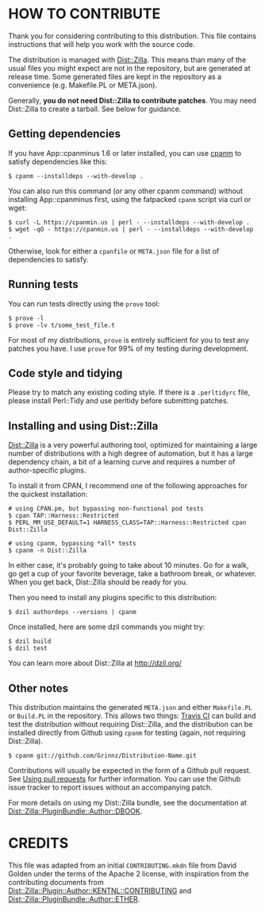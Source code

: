 # HOW TO CONTRIBUTE

Thank you for considering contributing to this distribution.  This file
contains instructions that will help you work with the source code.

The distribution is managed with [Dist::Zilla](https://metacpan.org/pod/Dist::Zilla).
This means than many of the usual files you might expect are not in the
repository, but are generated at release time.  Some generated files are kept
in the repository as a convenience (e.g. Makefile.PL or META.json).

Generally, **you do not need Dist::Zilla to contribute patches**.  You may need
Dist::Zilla to create a tarball.  See below for guidance.

## Getting dependencies

If you have App::cpanminus 1.6 or later installed, you can use
[cpanm](https://metacpan.org/pod/cpanm) to satisfy dependencies like this:

    $ cpanm --installdeps --with-develop .

You can also run this command (or any other cpanm command) without installing
App::cpanminus first, using the fatpacked `cpanm` script via curl or wget:

    $ curl -L https://cpanmin.us | perl - --installdeps --with-develop .
    $ wget -qO - https://cpanmin.us | perl - --installdeps --with-develop .

Otherwise, look for either a `cpanfile` or `META.json` file for a list of
dependencies to satisfy.

## Running tests

You can run tests directly using the `prove` tool:

    $ prove -l
    $ prove -lv t/some_test_file.t

For most of my distributions, `prove` is entirely sufficient for you to test
any patches you have. I use `prove` for 99% of my testing during development.

## Code style and tidying

Please try to match any existing coding style.  If there is a `.perltidyrc`
file, please install Perl::Tidy and use perltidy before submitting patches.

## Installing and using Dist::Zilla

[Dist::Zilla](https://metacpan.org/pod/Dist::Zilla) is a very powerful
authoring tool, optimized for maintaining a large number of distributions with
a high degree of automation, but it has a large dependency chain, a bit of a
learning curve and requires a number of author-specific plugins.

To install it from CPAN, I recommend one of the following approaches for the
quickest installation:

    # using CPAN.pm, but bypassing non-functional pod tests
    $ cpan TAP::Harness::Restricted
    $ PERL_MM_USE_DEFAULT=1 HARNESS_CLASS=TAP::Harness::Restricted cpan Dist::Zilla

    # using cpanm, bypassing *all* tests
    $ cpanm -n Dist::Zilla

In either case, it's probably going to take about 10 minutes.  Go for a walk,
go get a cup of your favorite beverage, take a bathroom break, or whatever.
When you get back, Dist::Zilla should be ready for you.

Then you need to install any plugins specific to this distribution:

    $ dzil authordeps --versions | cpanm

Once installed, here are some dzil commands you might try:

    $ dzil build
    $ dzil test

You can learn more about Dist::Zilla at http://dzil.org/

## Other notes

This distribution maintains the generated `META.json` and either `Makefile.PL`
or `Build.PL` in the repository. This allows two things:
[Travis CI](https://travis-ci.org/) can build and test the distribution without
requiring Dist::Zilla, and the distribution can be installed directly from
Github using `cpanm` for testing (again, not requiring Dist::Zilla).

    $ cpanm git://github.com/Grinnz/Distribution-Name.git

Contributions will usually be expected in the form of a Github pull request.
See [Using pull requests](https://help.github.com/articles/using-pull-requests/)
for further information. You can use the Github issue tracker to report issues
without an accompanying patch.

For more details on using my Dist::Zilla bundle, see the documentation at
[Dist::Zilla::PluginBundle::Author::DBOOK](https://metacpan.org/pod/Dist::Zilla::PluginBundle::Author::DBOOK).

# CREDITS

This file was adapted from an initial `CONTRIBUTING.mkdn` file from David
Golden under the terms of the Apache 2 license, with inspiration from the
contributing documents from [Dist::Zilla::Plugin::Author::KENTNL::CONTRIBUTING](https://metacpan.org/pod/Dist::Zilla::Plugin::Author::KENTNL::CONTRIBUTING)
and [Dist::Zilla::PluginBundle::Author::ETHER](https://metacpan.org/pod/Dist::Zilla::PluginBundle::Author::ETHER).
